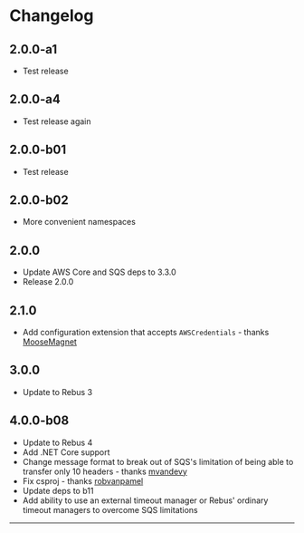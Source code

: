 # Changelog

## 2.0.0-a1

* Test release

## 2.0.0-a4

* Test release again

## 2.0.0-b01

* Test release

## 2.0.0-b02

* More convenient namespaces

## 2.0.0

* Update AWS Core and SQS deps to 3.3.0
* Release 2.0.0

## 2.1.0

* Add configuration extension that accepts `AWSCredentials` - thanks [MooseMagnet]

## 3.0.0

* Update to Rebus 3

## 4.0.0-b08

* Update to Rebus 4
* Add .NET Core support
* Change message format to break out of SQS's limitation of being able to transfer only 10 headers - thanks [mvandevy]
* Fix csproj - thanks [robvanpamel]
* Update deps to b11
* Add ability to use an external timeout manager or Rebus' ordinary timeout managers to overcome SQS limitations

---

[MooseMagnet]: https://github.com/MooseMagnet
[mvandevy]: https://github.com/mvandevy
[robvanpamel]: https://github.com/robvanpamel
